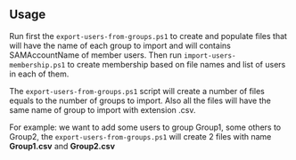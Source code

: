 ## Usage
Run first the ```export-users-from-groups.ps1``` to create and populate files that will have the name of each group to import and will contains SAMAccountName of member users.
Then run ```import-users-membership.ps1``` to create membership based on file names and list of users in each of them.

The ```export-users-from-groups.ps1``` script will create a number of files equals to the number of groups to import. Also all the files will have the same name of group to import with extension .csv. 

For example:
we want to add some users to group Group1, some others to Group2, the ```export-users-from-groups.ps1``` will create 2 files with name **Group1.csv** and **Group2.csv**
